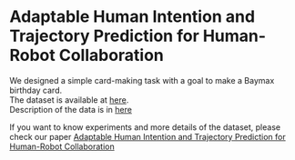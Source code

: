 # Adaptable Human Intention and Trajectory Prediction for Human-Robot Collaboration
We designed a simple card-making task with a goal to make a Baymax birthday card.   
The dataset is available at [here](data/human_kinect.pkl).  
Description of the data is in [here](data/README.md)  

If you want to know experiments and more details of the dataset, please check our paper [Adaptable Human Intention and Trajectory Prediction for Human-Robot Collaboration](https://arxiv.org/pdf/1909.05089.pdf)  
